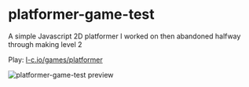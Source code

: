 # platformer-game-test
A simple Javascript 2D platformer I worked on then abandoned halfway through making level 2

Play: [l-c.io/games/platformer](https://l-c.io/games/platformer)

![platformer-game-test preview](https://i.imgur.com/tX20Rxv.png)
